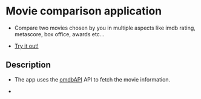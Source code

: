 # Movie comparison application

- Compare two movies chosen by you in multiple aspects like imdb rating, metascore, box office, awards etc...

- [Try it out!]()

## Description

- The app uses the [omdbAPI](http://www.omdbapi.com/) API to fetch the movie information.

-
